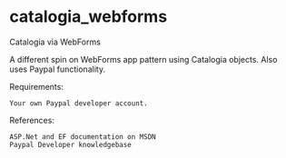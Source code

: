 # catalogia_webforms
Catalogia via WebForms

A different spin on WebForms app pattern using Catalogia objects. Also uses Paypal functionality.

Requirements:

    Your own Paypal developer account.

References:

    ASP.Net and EF documentation on MSDN
    Paypal Developer knowledgebase
